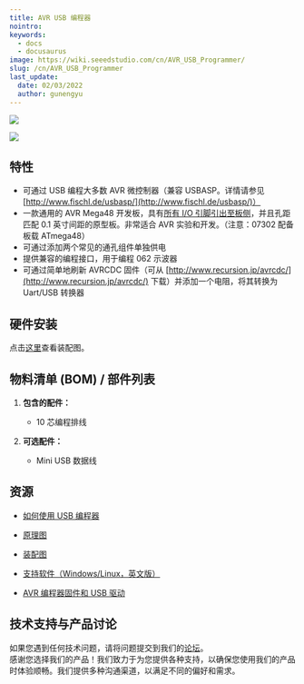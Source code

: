 ```yaml
---
title: AVR USB 编程器
nointro:
keywords:
  - docs
  - docusaurus
image: https://wiki.seeedstudio.com/cn/AVR_USB_Programmer/
slug: /cn/AVR_USB_Programmer
last_update:
  date: 02/03/2022
  author: gunengyu
---
```

![](https://files.seeedstudio.com/wiki/AVR_USB_Programmer/img/jyeprogrammer.jpg)

[![](https://files.seeedstudio.com/wiki/Seeed-WiKi/docs/images/300px-Get_One_Now_Banner-ragular.png)](https://www.seeedstudio.com/AVR-USB-Programmer-p-696.html)

##   特性

*   可通过 USB 编程大多数 AVR 微控制器（兼容 USBASP。详情请参见 [http://www.fischl.de/usbasp/](http://www.fischl.de/usbasp/)）
*   一款通用的 AVR Mega48 开发板，具有[所有 I/O 引脚引出至板侧](http://www.jyetech.com/Products/073/07302_1.jpg)，并且孔距匹配 0.1 英寸间距的原型板。非常适合 AVR 实验和开发。（注意：07302 配备板载 ATmega48）
*   可通过添加两个常见的通孔组件单独供电
*   提供兼容的编程接口，用于编程 062 示波器
*   可通过简单地刷新 AVRCDC 固件（可从 [http://www.recursion.jp/avrcdc/](http://www.recursion.jp/avrcdc/) 下载）并添加一个电阻，将其转换为 Uart/USB 转换器

##   硬件安装

点击[这里](http://www.jyetech.com/Products/073/073_Assembly.pdf)查看装配图。

##   物料清单 (BOM) / 部件列表

1.  **包含的配件：**

    *   10 芯编程排线

2.  **可选配件：**

    *   Mini USB 数据线

##   资源

*   [如何使用 USB 编程器](http://www.jyetech.com/Products/073/How%20to%20Use%20the%20USB%20Programmer.pdf)

*   [原理图](http://www.jyetech.com/Products/073/073_Schematic.pdf)

*   [装配图](http://www.jyetech.com/Products/073/073_Assembly.pdf)

*   [支持软件（Windows/Linux，英文版）](http://extremeelectronics.co.in/avr-tutorials/gui-software-for-usbasp-based-usb-avr-programmers/)

*   [AVR 编程器固件和 USB 驱动](http://www.jyetech.com/Products/073/usbasp.2009-02-28.tar.gz)

## 技术支持与产品讨论

如果您遇到任何技术问题，请将问题提交到我们的[论坛](http://forum.seeedstudio.com/)。  
感谢您选择我们的产品！我们致力于为您提供各种支持，以确保您使用我们的产品时体验顺畅。我们提供多种沟通渠道，以满足不同的偏好和需求。

<div class="button_tech_support_container">
<a href="https://forum.seeedstudio.com/" class="button_forum"></a> 
<a href="https://www.seeedstudio.com/contacts" class="button_email"></a>
</div>

<div class="button_tech_support_container">
<a href="https://discord.gg/eWkprNDMU7" class="button_discord"></a> 
<a href="https://github.com/Seeed-Studio/wiki-documents/discussions/69" class="button_discussion"></a>
</div>